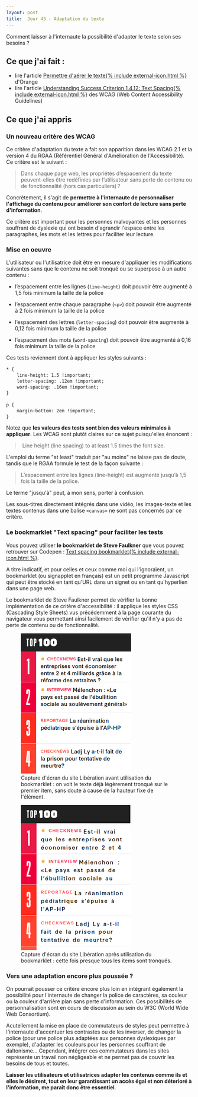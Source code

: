 ```yaml
---
layout: post
title:  Jour 43 - Adaptation du texte
---
```


Comment laisser à l'internaute la possibilité d'adapter le texte selon ses besoins ?

## Ce que j'ai fait :
- lire l'article <a href="https://a11y-guidelines.orange.com/web/inc-con-aerer-texte.html">Permettre d'aérer le texte{% include external-icon.html %}</a> d'Orange
- lire l'article <a href="https://www.w3.org/WAI/WCAG21/Understanding/text-spacing.html">Understanding Success Criterion 1.4.12: Text Spacing{% include external-icon.html %}</a> des WCAG (<span lang="en">Web Content Accessibility Guidelines</span>)

## Ce que j'ai appris
### Un nouveau critère des WCAG
Ce critère d'adaptation du texte a fait son apparition dans les WCAG 2.1 et la version 4 du RGAA (Référentiel Général d'Amélioration de l'Accessibilité). Ce critère est le suivant :

> Dans chaque page web, les propriétés d’espacement du texte peuvent-elles être redéfinies par l’utilisateur sans perte de contenu ou de fonctionnalité (hors cas particuliers) ?

Concrètement, il s'agit de **permettre à l'internaute de personnaliser l'affichage du contenu pour améliorer son confort de lecture sans perte d'information**.

Ce critère est important pour les personnes malvoyantes et les personnes souffrant de dyslexie qui ont besoin d'agrandir l'espace entre les paragraphes, les mots et les lettres pour faciliter leur lecture.

### Mise en oeuvre
L'utilisateur ou l'utilisatrice doit être en mesure d'appliquer les modifications suivantes sans que le contenu ne soit tronqué ou se superpose à un autre contenu :
- l’espacement entre les lignes (`line-height`) doit pouvoir être augmenté à 1,5 fois minimum la taille de la police

- l’espacement entre chaque paragraphe (`<p>`) doit pouvoir être augmenté à 2 fois minimum la taille de la police

- l’espacement des lettres (`letter-spacing`) doit pouvoir être augmenté à 0,12 fois minimum la taille de la police

- l’espacement des mots (`word-spacing`) doit pouvoir être augmenté à 0,16 fois minimum la taille de la police

Ces tests reviennent dont à appliquer les styles suivants :

```
* {
    line-height: 1.5 !important;
    letter-spacing: .12em !important;
    word-spacing: .16em !important;
}

p {
    margin-bottom: 2em !important;
}
```

Notez que **les valeurs des tests sont bien des valeurs minimales à appliquer**. Les WCAG sont plutôt claires sur ce sujet puisqu'elles énoncent :
> <span lang="en">&nbsp;Line height (line spacing) to at least 1.5 times the font size</span>.

L'emploi du terme "<span lang="en">at least</span>" traduit par "au moins" ne laisse pas de doute, tandis que le RGAA formule le test de la façon suivante&nbsp;:
> L’espacement entre les lignes (line-height) est augmenté jusqu’à 1,5 fois la taille de la police.

Le terme "jusqu'à" peut, à mon sens, porter à confusion.

Les sous-titres directement intégrés dans une vidéo, les images-texte et les textes contenus dans une balise `<canvas>` ne sont pas concernés par ce critère.

### Le bookmarklet "<span lang="en">Text spacing</span>" pour faciliter les tests
Vous pouvez utiliser **le bookmarklet de Steve Faulkner** que vous pouvez retrouver sur Codepen&nbsp;: <a href="https://codepen.io/stevef/pen/YLMqbo" lang="en" hreflang="en">Text spacing bookmarklet{% include external-icon.html %}</a>.

A titre indicatif, et pour celles et ceux comme moi qui l'ignoraient, un bookmarklet (ou signapplet en français) est un petit programme Javascript qui peut être stocké en tant qu'URL dans un signet ou en tant qu'hyperlien dans une page web.

Le bookmarklet de Steve Faulkner permet de vérifier la bonne implémentation de ce critère d'accessibilité : il applique les styles CSS (Cascading Style Sheets) vus précédemment à la page courante du navigateur vous permettant ainsi facilement de vérifier qu'il n'y a pas de perte de contenu ou de fonctionnalité.

<figure role="group">
<img src="../images/posts/libe-1.png" alt="Exemple avant utilisation du bookmarklet sur le site Libération" />
<figcaption>Capture d'écran du site Libération avant utilisation du bookmarklet : on voit le texte déjà légèrement tronqué sur le premier item, sans doute à cause de la hauteur fixe de l'élément.</figcaption>
</figure>

<figure role="group">
<img src="../images/posts/libe-2.png" alt="TExemple après utilisation du bookmarklet sur le site Libération" />
<figcaption>Capture d'écran du site Libération après utilisation du bookmarklet : cette fois presque tous les items sont tronqués.</figcaption>
</figure>

### Vers une adaptation encore plus poussée ?
On pourrait pousser ce critère encore plus loin en intégrant également la possibilité pour l'internaute de changer la police de caractères, sa couleur ou la couleur d'arrière plan sans perte d'information. Ces possibilités de personnalisation sont en cours de discussion au sein du W3C (World Wide Web Consortium).

Acutellement la mise en place de commutateurs de styles peut permettre à l'internaute d'accentuer les contrastes ou de les inverser, de changer la police (pour une police plus adaptées aux personnes dyslexiques par exemple), d'adapter les couleurs pour les personnes souffrant de daltonisme... Cependant, intégrer ces commutateurs dans les sites représente un travail non négligeable et ne permet pas de couvrir les besoins de tous et toutes.

**Laisser les utilisateurs et utilisatrices adapter les contenus comme ils et elles le désirent, tout en leur garantissant un accès égal et non déterioré à l'information, me paraît donc être essentiel**.  


